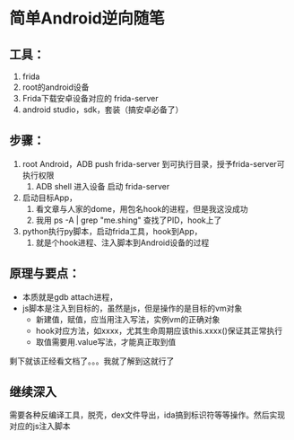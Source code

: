 # 简单Android逆向随笔

## 工具：
1. frida
2. root的android设备
3. Frida下载安卓设备对应的 frida-server
4. android studio，sdk，套装（搞安卓必备了）

## 步骤：
1. root Android，ADB push frida-server 到可执行目录，授予frida-server可执行权限
    1. ADB shell 进入设备 启动 frida-server
2. 启动目标App，
    1. 看文章与人家的dome，用包名hook的进程，但是我这没成功
    2. 我用 ps -A | grep "me.shing" 查找了PID，hook上了
3. python执行py脚本，启动frida工具，hook到App，
    1. 就是个hook进程、注入脚本到Android设备的过程

## 原理与要点：
* 本质就是gdb attach进程，
* js脚本是注入到目标的，虽然是js，但是操作的是目标的vm对象
    * 新建值，赋值，应当用注入写法，实例vm的正确对象
    * hook对应方法，如xxxx，尤其生命周期应该this.xxxx()保证其正常执行
    * 取值需要用.value写法，才能真正取到值

剩下就该正经看文档了。。。我就了解到这就行了

## 继续深入
需要各种反编译工具，脱壳，dex文件导出，ida搞到标识符等等操作。然后实现对应的js注入脚本
